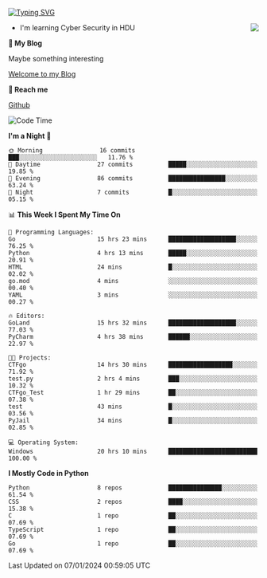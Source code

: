 [![Typing SVG](https://readme-typing-svg.herokuapp.com?font=Fira+Code&pause=1000&random=false&width=450&height=60&lines=Hello+%F0%9F%91%8B%F0%9F%8F%BB;I'm+JBNRZ)](https://git.io/typing-svg)

<a href="#">
  <img align="right" src="https://github-readme-stats.vercel.app/api?username=JBNRZ&show_icons=true&bg_color=15,f2f7fd,E0EAFC" />
</a>

- I'm learning Cyber Security in HDU

 **🌱 My Blog**

Maybe something interesting

[Welcome to my Blog](https://jbnrz.com.cn/)

 **💬 Reach me** 

[Github](https://github.com/JBNRZ)


<!--START_SECTION:waka-->
![Code Time](http://img.shields.io/badge/Code%20Time-262%20hrs%2038%20mins-blue)

**I'm a Night 🦉** 

```text
🌞 Morning                16 commits          ███░░░░░░░░░░░░░░░░░░░░░░   11.76 % 
🌆 Daytime                27 commits          █████░░░░░░░░░░░░░░░░░░░░   19.85 % 
🌃 Evening                86 commits          ████████████████░░░░░░░░░   63.24 % 
🌙 Night                  7 commits           █░░░░░░░░░░░░░░░░░░░░░░░░   05.15 % 
```


📊 **This Week I Spent My Time On** 

```text
💬 Programming Languages: 
Go                       15 hrs 23 mins      ███████████████████░░░░░░   76.25 % 
Python                   4 hrs 13 mins       █████░░░░░░░░░░░░░░░░░░░░   20.91 % 
HTML                     24 mins             █░░░░░░░░░░░░░░░░░░░░░░░░   02.02 % 
go.mod                   4 mins              ░░░░░░░░░░░░░░░░░░░░░░░░░   00.40 % 
YAML                     3 mins              ░░░░░░░░░░░░░░░░░░░░░░░░░   00.27 % 

🔥 Editors: 
GoLand                   15 hrs 32 mins      ███████████████████░░░░░░   77.03 % 
PyCharm                  4 hrs 38 mins       ██████░░░░░░░░░░░░░░░░░░░   22.97 % 

🐱‍💻 Projects: 
CTFgo                    14 hrs 30 mins      ██████████████████░░░░░░░   71.92 % 
test.py                  2 hrs 4 mins        ███░░░░░░░░░░░░░░░░░░░░░░   10.32 % 
CTFgo_Test               1 hr 29 mins        ██░░░░░░░░░░░░░░░░░░░░░░░   07.38 % 
test                     43 mins             █░░░░░░░░░░░░░░░░░░░░░░░░   03.56 % 
PyJail                   34 mins             █░░░░░░░░░░░░░░░░░░░░░░░░   02.85 % 

💻 Operating System: 
Windows                  20 hrs 10 mins      █████████████████████████   100.00 % 
```

**I Mostly Code in Python** 

```text
Python                   8 repos             ███████████████░░░░░░░░░░   61.54 % 
CSS                      2 repos             ████░░░░░░░░░░░░░░░░░░░░░   15.38 % 
C                        1 repo              ██░░░░░░░░░░░░░░░░░░░░░░░   07.69 % 
TypeScript               1 repo              ██░░░░░░░░░░░░░░░░░░░░░░░   07.69 % 
Go                       1 repo              ██░░░░░░░░░░░░░░░░░░░░░░░   07.69 % 
```




 Last Updated on 07/01/2024 00:59:05 UTC
<!--END_SECTION:waka-->
